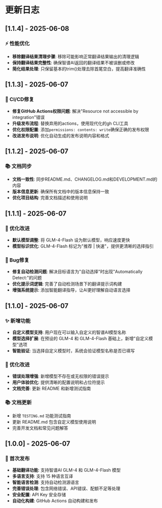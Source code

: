 # 更新日志

## [1.1.4] - 2025-06-08

### ⚡ 性能优化
- **移除翻译结果清理步骤**: 移除可能影响正常翻译结果输出的清理逻辑
- **保持翻译结果完整性**: 确保智谱AI返回的翻译结果不被误删或修改
- **简化结果处理**: 只保留基本的trim()处理去除首尾空白，提高翻译准确性

## [1.1.3] - 2025-06-07

### 🔧 CI/CD修复
- **修复GitHub Actions权限问题**: 解决"Resource not accessible by integration"错误
- **升级发布流程**: 替换弃用的actions，使用现代化的gh CLI工具
- **优化权限配置**: 添加`permissions: contents: write`确保正确的发布权限
- **改进发布说明**: 优化自动生成的发布说明内容和格式

## [1.1.2] - 2025-06-07

### 📚 文档同步
- **文档一致性**: 同步README.md、CHANGELOG.md和DEVELOPMENT.md的内容
- **版本信息更新**: 确保所有文档中的版本信息保持一致
- **优化项目结构**: 完善文档描述和使用说明

## [1.1.1] - 2025-06-07

### 🔧 优化改进
- **默认模型调整**: 将 GLM-4-Flash 设为默认模型，响应速度更快
- **模型标识优化**: GLM-4-Flash 标记为"推荐 | 快速"，提供更清晰的选择指引

### 🐛 Bug修复
- **修复自动检测问题**: 解决目标语言为"自动选择"时出现"Automatically Detect:"的问题
- **优化提示词逻辑**: 完善了自动检测场景下的翻译提示词构建
- **增强系统提示**: 添加智能翻译指导，让AI更好理解自动语言选择

## [1.1.0] - 2025-06-07

### ✨ 新增功能
- **自定义模型支持**: 用户现在可以输入自定义的智谱AI模型名称
- **模型选择扩展**: 在预设的 GLM-4 和 GLM-4-Flash 基础上，新增"自定义模型"选项
- **智能验证**: 当选择自定义模型时，系统会验证模型名称是否已填写

### 🔧 优化改进
- **错误处理增强**: 新增模型不存在或无权限的错误提示
- **用户体验优化**: 提供清晰的配置说明和占位符提示
- **文档完善**: 更新 README 和新增测试指南

### 📚 文档更新
- 新增 `TESTING.md` 功能测试指南
- 更新 README.md 包含自定义模型使用说明
- 完善开发文档和常见问题解答

## [1.0.0] - 2025-06-07

### 🎉 首次发布
- **基础翻译功能**: 支持智谱AI GLM-4 和 GLM-4-Flash 模型
- **多语言支持**: 支持 15 种语言互译
- **智能语言检测**: 支持自动检测源语言
- **完善错误处理**: 包含网络错误、API错误、配额不足等处理
- **安全配置**: API Key 安全存储
- **自动化构建**: GitHub Actions 自动构建和发布
